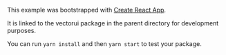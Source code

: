 This example was bootstrapped with [Create React App](https://github.com/facebook/create-react-app).

It is linked to the vectorui package in the parent directory for development purposes.

You can run `yarn install` and then `yarn start` to test your package.
